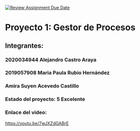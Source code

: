 [![Review Assignment Due Date](https://classroom.github.com/assets/deadline-readme-button-8d59dc4de5201274e310e4c54b9627a8934c3b88527886e3b421487c677d23eb.svg)](https://classroom.github.com/a/jxbw8WFe)
# Proyecto 1: Gestor de Procesos 
## Integrantes:
### 2020034944 Alejandro Castro Araya
### 2019057908 Maria Paula Rubio Hernández
### Amira Suyen Acevedo Castillo

### Estado del proyecto: 5 Excelente
### Enlace del video: 
https://youtu.be/7wJXZdGABrE 
